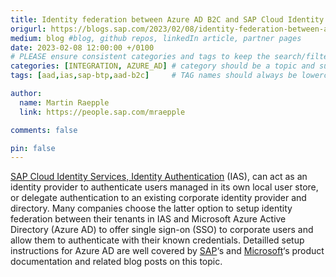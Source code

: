 ```yaml
---
title: Identity federation between Azure AD B2C and SAP Cloud Identity Services using custom policies
origurl: https://blogs.sap.com/2023/02/08/identity-federation-between-azure-ad-b2c-and-sap-cloud-identity-services-using-custom-policies/
medium: blog #blog, github repos, linkedIn article, partner pages
date: 2023-02-08 12:00:00 +/0100
# PLEASE ensure consistent categories and tags to keep the search/filtering meaningful!
categories: [INTEGRATION, AZURE_AD] # category should be a topic and sub-category primary product
tags: [aad,ias,sap-btp,aad-b2c]     # TAG names should always be lowercase

author:
  name: Martin Raepple
  link: https://people.sap.com/mraepple

comments: false

pin: false
---
```

[SAP Cloud Identity Services, Identity Authentication](http://help.sap.com/docs/IDENTITY_AUTHENTICATION/6d6d63354d1242d185ab4830fc04feb1/d17a116432d24470930ebea41977a888.html?locale=en-US) (IAS), can act as an identity provider to authenticate users managed in its own local user store, or delegate authentication to an existing corporate identity provider and directory. Many companies choose the latter option to setup identity federation between their tenants in IAS and Microsoft Azure Active Directory (Azure AD) to offer single sign-on (SSO) to corporate users and allow them to authenticate with their known credentials. Detailled setup instructions for Azure AD are well covered by [SAP](https://developers.sap.com/tutorials/cp-ias-azure-ad.html)‘s and [Microsoft](https://learn.microsoft.com/en-us/azure/active-directory/saas-apps/sap-hana-cloud-platform-identity-authentication-tutorial)‘s product documentation and related blog posts on this topic.
